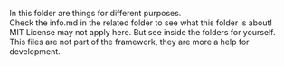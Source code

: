 In this folder are things for different purposes.  
Check the info.md in the related folder to see what this folder is about!  
MIT License may not apply here. But see inside the folders for yourself.  
This files are not part of the framework, they are more a help for development.